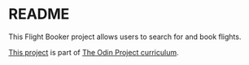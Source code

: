 # README

This Flight Booker project allows users to search for and book flights.

[This project](https://www.theodinproject.com/courses/ruby-on-rails/lessons/building-advanced-forms?ref=lnav) is part of [The Odin Project curriculum](https://www.theodinproject.com/courses?ref=homenav).
